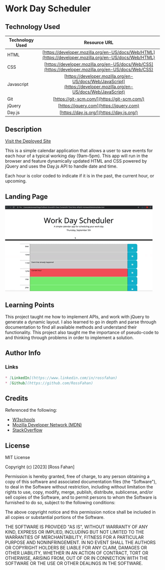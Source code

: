 # Work Day Scheduler

## Technology Used 

| Technology Used         | Resource URL           | 
| ------------- |:-------------:| 
| HTML    | [https://developer.mozilla.org/en-US/docs/Web/HTML](https://developer.mozilla.org/en-US/docs/Web/HTML) | 
| CSS     | [https://developer.mozilla.org/en-US/docs/Web/CSS](https://developer.mozilla.org/en-US/docs/Web/CSS)      |   
| Javascript | [https://developer.mozilla.org/en-US/docs/Web/JavaScript](https://developer.mozilla.org/en-US/docs/Web/JavaScript)     |    
| Git | [https://git-scm.com/](https://git-scm.com/)     |   
| jQuery | [https://jquery.com](https://jquery.com)     |  
| Day.js | [https://day.js.org/](https://day.js.org/)     |   

## Description 

[Visit the Deployed Site](https://rossfahan.github.io/calendar-planner)

This is a simple calendar application that allows a user to save events for each hour of a typical working day (9am–5pm). This app will run in the browser and feature dynamically updated HTML and CSS powered by jQuery and uses the Day.js API to handle date and time.

Each hour is color coded to indicate if it is in the past, the current hour, or upcoming.


## Landing Page
![Site Langing Page](./assets/landing-page.gif)


## Learning Points 


This project taught me how to implement APIs, and work with jQuery to generate a dynamic layout. I also learned to go in depth and parse through documentation to find all available methods and understand their functionality. This project also taught me the importance of pseudo-code to and thinking through problems in order to implement a solution.

## Author Info
### Links

```md
* [LinkedIn](https://www.linkedin.com/in/rossfahan)
* [Github](https://github.com/RossFahan)
```


## Credits

Referenced the following:
* [W3schools](https://www.w3schools.com/)
* [Mozilla Developer Network (MDN)](https://developer.mozilla.org/)
* [StackOverflow](https://stackoverflow.com)

## License

MIT License

Copyright (c) [2023] [Ross Fahan]

Permission is hereby granted, free of charge, to any person obtaining a copy
of this software and associated documentation files (the "Software"), to deal
in the Software without restriction, including without limitation the rights
to use, copy, modify, merge, publish, distribute, sublicense, and/or sell
copies of the Software, and to permit persons to whom the Software is
furnished to do so, subject to the following conditions:

The above copyright notice and this permission notice shall be included in all
copies or substantial portions of the Software.

THE SOFTWARE IS PROVIDED "AS IS", WITHOUT WARRANTY OF ANY KIND, EXPRESS OR
IMPLIED, INCLUDING BUT NOT LIMITED TO THE WARRANTIES OF MERCHANTABILITY,
FITNESS FOR A PARTICULAR PURPOSE AND NONINFRINGEMENT. IN NO EVENT SHALL THE
AUTHORS OR COPYRIGHT HOLDERS BE LIABLE FOR ANY CLAIM, DAMAGES OR OTHER
LIABILITY, WHETHER IN AN ACTION OF CONTRACT, TORT OR OTHERWISE, ARISING FROM,
OUT OF OR IN CONNECTION WITH THE SOFTWARE OR THE USE OR OTHER DEALINGS IN THE
SOFTWARE.